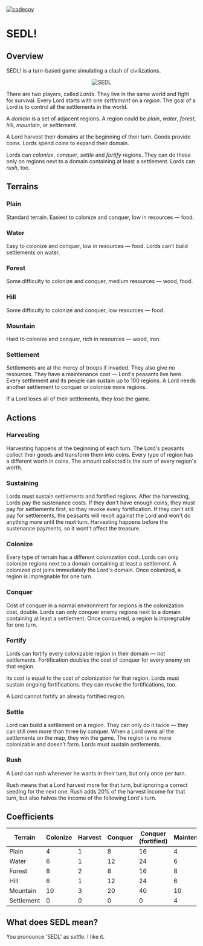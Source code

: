 [![codecov](https://codecov.io/gh/acarrara/sedl/branch/master/graph/badge.svg)](https://codecov.io/gh/acarrara/sedl)

# SEDL!
## Overview
SEDL! is a turn-based game simulating a clash of civilizations.

<p align="center">
  <img src="https://github.com/acarrara/sedl/blob/master/arc/assets/SEDL.png" alt="SEDL" />
</p>

There are two players, called *Lords*. They live in the same world and fight for survival. 
Every Lord starts with one *settlement* on a *region*. The goal of a Lord is to control all the settlements in the world.

A *domain* is a set of adjacent regions. A region could be *plain*, *water*, *forest*, *hill*, *mountain*, or *settlement*.

A Lord harvest their domains at the beginning of their turn. Goods provide coins. Lords spend coins to expand their domain.

Lords can *colonize*, *conquer*, *settle* and *fortify* regions. They can do these only on regions next to a domain containing at least a settlement. Lords can *rush*, too.

## Terrains
### Plain
Standard terrain. Easiest to colonize and conquer, low in resources — food.
### Water
Easy to colonize and conquer, low in resources — food. Lords can’t build settlements on water.
### Forest
Some difficulty to colonize and conquer, medium resources — wood, food.
### Hill
Some difficulty to colonize and conquer, low resources — food.
### Mountain
Hard to colonize and conquer, rich in resources — wood, iron.
### Settlement
Settlements are at the mercy of troops if invaded. They also give no resources. They have a maintenance cost — Lord's peasants live here. 
Every settlement and its people can sustain up to 100 regions. A Lord needs another settlement to conquer or colonize more regions.

If a Lord loses all of their settlements, they lose the game.

## Actions
### Harvesting
Harvesting happens at the beginning of each turn. The Lord's peasants collect their goods and transform them into coins.
Every type of region has a different worth in coins. The amount collected is the sum of every region's worth. 
### Sustaining
Lords must sustain settlements and fortified regions. After the harvesting, Lords pay the sustenance costs. 
If they don't have enough coins, they must pay for settlements first, so they revoke every fortification. 
If they can't still pay for settlements, the peasants will revolt against the Lord and won't do anything more until the next turn.
Harvesting happens before the sustenance payments, so it wont't affect the treasure.  

### Colonize
Every type of terrain has a different colonization cost. Lords can only colonize regions next to a domain containing at least a settlement.
A colonized plot joins immediately the Lord's domain.
Once colonized, a region is impregnable for one turn.

### Conquer
Cost of conquer in a normal environment for regions is the colonization cost, double.
Lords can only conquer enemy regions next to a domain containing at least a settlement.
Once conquered, a region is impregnable for one turn.

### Fortify
Lords can fortify every colonizable region in their domain — not settlements.
Fortification doubles the cost of conquer for every enemy on that region.

Its cost is equal to the cost of colonization for that region. 
Lords must sustain ongoing fortifications. they can revoke the fortifications, too.

A Lord cannot fortify an already fortified region.

### Settle
Lord can build a settlement on a region. They can only do it twice — they can still own more than three by conquer. When a Lord owns all the settlements on the map, they win the game.
The region is no more colonizable and doesn’t farm. Lords must sustain settlements.

### Rush
A Lord can rush whenever he wants in their turn, but only once per turn.

Rush means that a Lord harvest more for that turn, but ignoring a correct seeding for the next one.
Rush adds 20% of the harvest income for that turn, but also halves the income of the following Lord's turn.

## Coefficients

|Terrain   |Colonize|Harvest|Conquer|Conquer (fortified)|Maintenance|
|----------|--------|-------|-------|-------------------|-----------|
|Plain     |4       |1      |8      |16                 |4          |
|Water     |6       |1      |12     |24                 |6          |
|Forest    |8       |2      |8      |16                 |8          |
|Hill      |6       |1      |12     |24                 |6          |
|Mountain  |10      |3      |20     |40                 |10         |
|Settlement|0       |0      |0      |0                  |4          |

## What does SEDL mean?
You pronounce 'SEDL' as *settle*. I like it.
